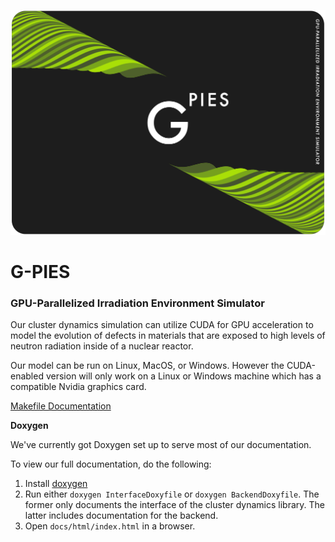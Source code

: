 ![G-PIES Logo](https://github.com/G-PIES/G-PIES/blob/f6de57ae159a27f9892ebe5cb9fd6fd60ae078e5/assets/logos/G-PIES%20Banner.png)

# G-PIES

### GPU-Parallelized Irradiation Environment Simulator

Our cluster dynamics simulation can utilize CUDA for GPU acceleration to
model the evolution of defects in materials that are exposed to high 
levels of neutron radiation inside of a nuclear reactor.  

Our model can be run on Linux, MacOS, or Windows. However the CUDA-enabled
version will only work on a Linux or Windows machine which has a compatible 
Nvidia graphics card.  

[Makefile Documentation](./docs/makefile.md)  

**Doxygen**  

We've currently got Doxygen set up to serve most of our documentation.

To view our full documentation, do the following:
   1. Install [doxygen](https://www.doxygen.nl/download.html)
   2. Run either `doxygen InterfaceDoxyfile` or `doxygen BackendDoxyfile`.
      The former only documents the interface of the cluster dynamics library.
      The latter includes documentation for the backend.
   3. Open `docs/html/index.html` in a browser.
